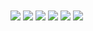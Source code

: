 <img align="center" src="https://user-images.githubusercontent.com/95459053/188047860-d98fc150-ad88-47e8-a805-2174c91cbe1a.png">
<img align="center" src="https://user-images.githubusercontent.com/95459053/188047860-d98fc150-ad88-47e8-a805-2174c91cbe1a.png">
<img align="center" src="https://user-images.githubusercontent.com/95459053/188047860-d98fc150-ad88-47e8-a805-2174c91cbe1a.png">
<img align="center" src="https://user-images.githubusercontent.com/95459053/188047860-d98fc150-ad88-47e8-a805-2174c91cbe1a.png">
<img align="center" src="https://user-images.githubusercontent.com/95459053/188047860-d98fc150-ad88-47e8-a805-2174c91cbe1a.png">
<img align="center" src="https://user-images.githubusercontent.com/95459053/188047849-9df0d818-ce35-46ad-8ea4-2d373c6f523c.png">
